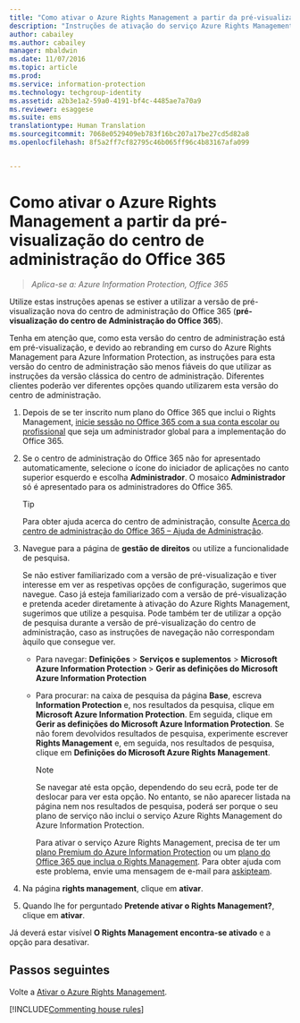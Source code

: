 ```yaml
---
title: "Como ativar o Azure Rights Management a partir da pré-visualização do centro de administração do Office 365 | Azure Information Protection"
description: "Instruções de ativação do serviço Azure Rights Management quando tem acesso à nova versão de pré-visualização do centro de administração do Office 365 (pré-visualização do centro de administração do Office 365)."
author: cabailey
ms.author: cabailey
manager: mbaldwin
ms.date: 11/07/2016
ms.topic: article
ms.prod: 
ms.service: information-protection
ms.technology: techgroup-identity
ms.assetid: a2b3e1a2-59a0-4191-bf4c-4485ae7a70a9
ms.reviewer: esaggese
ms.suite: ems
translationtype: Human Translation
ms.sourcegitcommit: 7068e0529409eb783f16bc207a17be27cd5d82a8
ms.openlocfilehash: 8f5a2ff7cf82795c46b065ff96c4b83167afa099


---
```


# <a name="how-to-activate-azure-rights-management-from-the-office-365-admin-center-preview"></a>Como ativar o Azure Rights Management a partir da pré-visualização do centro de administração do Office 365

>*Aplica-se a: Azure Information Protection, Office 365*


Utilize estas instruções apenas se estiver a utilizar a versão de pré-visualização nova do centro de administração do Office 365 (**pré-visualização do centro de Administração do Office 365**).

Tenha em atenção que, como esta versão do centro de administração está em pré-visualização, e devido ao rebranding em curso do Azure Rights Management para Azure Information Protection, as instruções para esta versão do centro de administração são menos fiáveis do que utilizar as instruções da versão clássica do centro de administração. Diferentes clientes poderão ver diferentes opções quando utilizarem esta versão do centro de administração.

1. Depois de se ter inscrito num plano do Office 365 que inclui o Rights Management, [inicie sessão no Office 365 com a sua conta escolar ou profissional](https://portal.office.com/) que seja um administrador global para a implementação do Office 365.

2. Se o centro de administração do Office 365 não for apresentado automaticamente, selecione o ícone do iniciador de aplicações no canto superior esquerdo e escolha **Administrador**. O mosaico **Administrador** só é apresentado para os administradores do Office 365.

    > [!TIP]
    > Para obter ajuda acerca do centro de administração, consulte [Acerca do centro de administração do Office 365 – Ajuda de Administração](https://support.office.com/article/About-the-Office-365-admin-center-Admin-Help-58537702-d421-4d02-8141-e128e3703547).

3. Navegue para a página de **gestão de direitos** ou utilize a funcionalidade de pesquisa.

    Se não estiver familiarizado com a versão de pré-visualização e tiver interesse em ver as respetivas opções de configuração, sugerimos que navegue. Caso já esteja familiarizado com a versão de pré-visualização e pretenda aceder diretamente à ativação do Azure Rights Management, sugerimos que utilize a pesquisa. Pode também ter de utilizar a opção de pesquisa durante a versão de pré-visualização do centro de administração, caso as instruções de navegação não correspondam àquilo que consegue ver.

    - Para navegar: **Definições** > **Serviços e suplementos** > **Microsoft Azure Information Protection** > **Gerir as definições do Microsoft Azure Information Protection**

    - Para procurar: na caixa de pesquisa da página **Base**, escreva **Information Protection** e, nos resultados da pesquisa, clique em **Microsoft Azure Information Protection**. Em seguida, clique em **Gerir as definições do Microsoft Azure Information Protection**. Se não forem devolvidos resultados de pesquisa, experimente escrever **Rights Management** e, em seguida, nos resultados de pesquisa, clique em **Definições do Microsoft Azure Rights Management**.

        > [!NOTE]
        >Se navegar até esta opção, dependendo do seu ecrã, pode ter de deslocar para ver esta opção. No entanto, se não aparecer listada na página nem nos resultados de pesquisa, poderá ser porque o seu plano de serviço não inclui o serviço Azure Rights Management do Azure Information Protection.
        >
        >Para ativar o serviço Azure Rights Management, precisa de ter um [plano Premium do Azure Information Protection](https://www.microsoft.com/en-us/cloud-platform/azure-information-protection-pricing) ou um [plano do Office 365 que inclua o Rights Management](http://download.microsoft.com/download/E/C/F/ECF42E71-4EC0-48FF-AA00-577AC14D5B5C/Azure_Information_Protection_licensing_datasheet_EN-US.pdf). Para obter ajuda com este problema, envie uma mensagem de e-mail para [askipteam](mailto:askipteam?subject=I%20cannot%20activate%20RMS).

4. Na página **rights management**, clique em **ativar**.

5. Quando lhe for perguntado **Pretende ativar o Rights Management?**, clique em **ativar**.

Já deverá estar visível **O Rights Management encontra-se ativado** e a opção para desativar.


## <a name="next-steps"></a>Passos seguintes
Volte a [Ativar o Azure Rights Management](activate-service.md).

[!INCLUDE[Commenting house rules](../includes/houserules.md)]



<!--HONumber=Jan17_HO4-->


